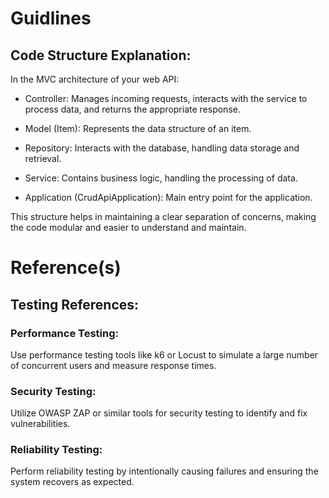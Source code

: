 # Guidlines

## Code Structure Explanation:
In the MVC architecture of your web API:

- Controller: Manages incoming requests, interacts with the service to process data, and returns the appropriate response.

- Model (Item): Represents the data structure of an item.

- Repository: Interacts with the database, handling data storage and retrieval.

- Service: Contains business logic, handling the processing of data.

- Application (CrudApiApplication): Main entry point for the application.

This structure helps in maintaining a clear separation of concerns, making the code modular and easier to understand and maintain. 


# Reference(s)

## Testing References:

### Performance Testing:

Use performance testing tools like k6 or Locust to simulate a large number of concurrent users and measure response times.

### Security Testing:

Utilize OWASP ZAP or similar tools for security testing to identify and fix vulnerabilities.

### Reliability Testing:

Perform reliability testing by intentionally causing failures and ensuring the system recovers as expected.

